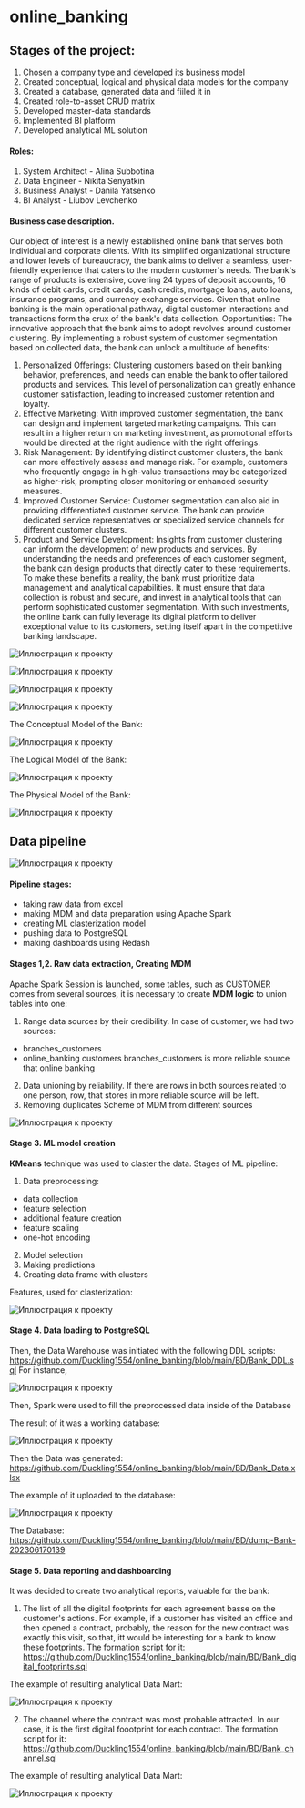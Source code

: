 # online_banking
## Stages of the project:
1. Chosen a company type and developed its business model
2. Created conceptual, logical and physical data models for the company
3. Created a database, generated data and fiiled it in
4. Created role-to-asset CRUD matrix
5. Developed master-data standards
6. Implemented BI platform
7. Developed analytical ML solution

#### Roles:
1. System Architect - Alina Subbotina
2. Data Engineer - Nikita Senyatkin
3. Business Analyst - Danila Yatsenko
4. BI Analyst - Liubov Levchenko

#### Business case description.
Our object of interest is a newly established online bank that serves both individual and corporate clients. With its simplified organizational structure and lower levels of bureaucracy, the bank aims to deliver a seamless, user-friendly experience that caters to the modern customer's needs.
The bank's range of products is extensive, covering 24 types of deposit accounts, 16 kinds of debit cards, credit cards, cash credits, mortgage loans, auto loans, insurance programs, and currency exchange services. Given that online banking is the main operational pathway, digital customer interactions and transactions form the crux of the bank's data collection.
Opportunities:
The innovative approach that the bank aims to adopt revolves around customer clustering. By implementing a robust system of customer segmentation based on collected data, the bank can unlock a multitude of benefits:
1. Personalized Offerings: Clustering customers based on their banking behavior, preferences, and needs can enable the bank to offer tailored products and services. This level of personalization can greatly enhance customer satisfaction, leading to increased customer retention and loyalty.
2. Effective Marketing: With improved customer segmentation, the bank can design and implement targeted marketing campaigns. This can result in a higher return on marketing investment, as promotional efforts would be directed at the right audience with the right offerings.
3. Risk Management: By identifying distinct customer clusters, the bank can more effectively assess and manage risk. For example, customers who frequently engage in high-value transactions may be categorized as higher-risk, prompting closer monitoring or enhanced security measures.
4. Improved Customer Service: Customer segmentation can also aid in providing differentiated customer service. The bank can provide dedicated service representatives or specialized service channels for different customer clusters.
5. Product and Service Development: Insights from customer clustering can inform the development of new products and services. By understanding the needs and preferences of each customer segment, the bank can design products that directly cater to these requirements.
To make these benefits a reality, the bank must prioritize data management and analytical capabilities. It must ensure that data collection is robust and secure, and invest in analytical tools that can perform sophisticated customer segmentation. With such investments, the online bank can fully leverage its digital platform to deliver exceptional value to its customers, setting itself apart in the competitive banking landscape.

![Иллюстрация к проекту](https://github.com/Duckling1554/online_banking/blob/main/pictures/1.jpg)

![Иллюстрация к проекту](https://github.com/Duckling1554/online_banking/blob/main/pictures/2.jpg)

![Иллюстрация к проекту](https://github.com/Duckling1554/online_banking/blob/main/pictures/3.jpg)

![Иллюстрация к проекту](https://github.com/Duckling1554/online_banking/blob/main/pictures/4.png)

The Conceptual Model of the Bank:

![Иллюстрация к проекту](https://github.com/Duckling1554/online_banking/blob/main/pictures/Conceptual%20Model.png)

The Logical Model of the Bank:

![Иллюстрация к проекту](https://github.com/Duckling1554/online_banking/blob/main/pictures/Logical%20Model.png)

The Physical Model of the Bank:

![Иллюстрация к проекту](https://github.com/Duckling1554/online_banking/blob/main/pictures/Physical%20Model.png)

## Data pipeline 
![Иллюстрация к проекту](https://github.com/Duckling1554/online_banking/blob/main/pictures/Data%20Pipeline.png)

#### Pipeline stages:
- taking raw data from excel
- making MDM and data preparation using Apache Spark
- creating ML clasterization model
- pushing data to PostgreSQL
- making dashboards using Redash

#### Stages 1,2. Raw data extraction, Creating MDM

Apache Spark Session is launched, some tables, such as CUSTOMER comes from several sources, it is necessary to create <b>MDM logic</b> to union tables into one:
1. Range data sources by their credibility. In case of customer, we had two sources:
- branches_customers
- online_banking customers
branches_customers is more reliable source that online banking
2. Data unioning by reliability. If there are rows in both sources related to one person, row, that stores in more reliable source will be left.
3. Removing duplicates
Scheme of MDM from different sources

![Иллюстрация к проекту](https://github.com/Duckling1554/online_banking/blob/main/pictures/image.png)

#### Stage 3. ML model creation
<b>KMeans</b> technique was used to claster the data.
Stages of ML pipeline:
1. Data preprocessing:
- data collection
- feature selection
- additional feature creation
- feature scaling
- one-hot encoding
2. Model selection
3. Making predictions
4. Creating data frame with clusters

Features, used for clasterization:

![Иллюстрация к проекту](https://github.com/Duckling1554/online_banking/blob/main/pictures/Train%20features.png)

#### Stage 4. Data loading to PostgreSQL
Then, the Data Warehouse was initiated with the following DDL scripts:
https://github.com/Duckling1554/online_banking/blob/main/BD/Bank_DDL.sql
For instance, 

![Иллюстрация к проекту](https://github.com/Duckling1554/online_banking/blob/main/pictures/DDL%20Example.png)

Then, Spark were used to fill the preprocessed data inside of the Database

The result of it was a working database:

![Иллюстрация к проекту](https://github.com/Duckling1554/online_banking/blob/main/pictures/List%20of%20Tables.png)

Then the Data was generated:
https://github.com/Duckling1554/online_banking/blob/main/BD/Bank_Data.xlsx

The example of it uploaded to the database:

![Иллюстрация к проекту](https://github.com/Duckling1554/online_banking/blob/main/pictures/Data%20Example.png)

The Database: https://github.com/Duckling1554/online_banking/blob/main/BD/dump-Bank-202306170139

#### Stage 5. Data reporting and dashboarding
It was decided to create two analytical reports, valuable for the bank:
1. The list of all the digital footprints for each agreement basse on the customer's actions. For example, if a customer has visited an office and then opened a contract, probably, the reason for the new contract was exactly this visit, so that, itt would be interesting for a bank to know these footprints.
The formation script for it: https://github.com/Duckling1554/online_banking/blob/main/BD/Bank_digital_footprints.sql

The example of resulting analytical Data Mart:

![Иллюстрация к проекту](https://github.com/Duckling1554/online_banking/blob/main/pictures/Digital%20Footprints%20Example.png)

2. The channel where the contract was most probable attracted. In our case, it is the first digital foootprint for each contract.
The formation script for it: https://github.com/Duckling1554/online_banking/blob/main/BD/Bank_channel.sql

The example of resulting analytical Data Mart:

![Иллюстрация к проекту](https://github.com/Duckling1554/online_banking/blob/main/pictures/Channels%20Example.png)


